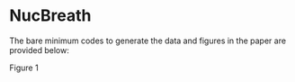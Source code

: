 # NucBreath
The bare minimum codes to generate the data and figures in the paper are provided below:

Figure 1
